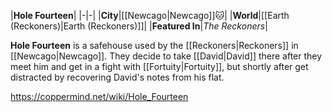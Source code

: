 |**Hole Fourteen**|
|-|-|
|**City**|[[Newcago\|Newcago]]🐱︎|
|**World**|[[Earth (Reckoners)\|Earth (Reckoners)]]|
|**Featured In**|*The Reckoners*|

**Hole Fourteen** is a safehouse used by the [[Reckoners\|Reckoners]] in [[Newcago\|Newcago]].
They decide to take [[David\|David]] there after they meet him and get in a fight with [[Fortuity\|Fortuity]], but shortly after get distracted by recovering David's notes from his flat.



https://coppermind.net/wiki/Hole_Fourteen